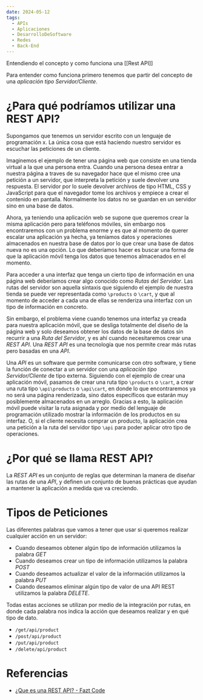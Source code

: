 ```yaml
---
date: 2024-05-12
tags:
  - APIs
  - Aplicaciones
  - DesarrolloDeSoftware
  - Redes
  - Back-End
---
```


Entendiendo el concepto y como funciona una [[Rest API]]

Para entender como funciona primero tenemos que partir del concepto de una  *aplicación tipo Servidor/Cliente*.

# ¿Para qué podríamos utilizar una REST API?

Supongamos que tenemos un servidor escrito con un lenguaje de programación x. La única cosa que está haciendo nuestro servidor es escuchar las peticiones de un cliente.

Imaginemos el ejemplo de tener una página web que consiste en una tienda virtual a la que una persona entra. Cuando una persona desea entrar a nuestra página a traves de su navegador hace que el mismo cree una petición a un servidor, que interpreta la petición y suele devolver una respuesta. El servidor por lo suele devolver archivos de tipo HTML, CSS y JavaScript para que el navegador tome los archivos y empiece a crear el contenido en pantalla. Normalmente los datos no se guardan en un servidor sino en una base de datos.

Ahora, ya teniendo una aplicación web se supone que queremos crear la misma aplicación pero para teléfonos móviles, sin embargo nos encontraremos con un problema enorme y es que al momento de querer escalar una aplicación ya hecha, ya teníamos datos y operaciones almacenados en nuestra base de datos por lo que crear una base de datos nueva no es una opción. Lo que deberíamos hacer es buscar una forma de que la aplicación móvil tenga los datos que tenemos almacenados en el momento.

Para acceder a una interfaz que tenga un cierto tipo de información en una página web deberíamos crear algo conocido como *Rutas del Servidor*. Las rutas del servidor son aquella sintaxis que siguiendo el ejemplo de nuestra tienda se puede ver representada como `\products` o `\cart`, y que al momento de acceder a cada una de ellas se renderiza una interfaz con un tipo de información en concreto.

Sin embargo, el problema viene cuando tenemos una interfaz ya creada para nuestra aplicación móvil, que se desliga totalmente del diseño de la página web y solo deseamos obtener los datos de la base de datos sin recurrir a una *Ruta del Servidor*, y es ahí cuando necesitaremos crear una *REST API*. Una *REST API* es una tecnología que nos permite crear más rutas pero basadas en una *API*.

Una *API* es un software que permite comunicarse con otro software, y tiene la función de conectar a un servidor con una *aplicación tipo Servidor/Cliente* de tipo externa. Siguiendo con el ejemplo de crear una aplicación móvil, pasamos de crear una ruta tipo `\products` o `\cart`, a crear una ruta tipo `\api\products` o `\api\cart`, en donde lo que encontraremos ya no será una página renderizada, sino datos específicos que estarán muy posiblemente almacenados en un arreglo. Gracias a esto, la aplicación móvil puede visitar la ruta asignada y por medio del lenguaje de programación utilizado mostrar la información de los productos en su interfaz. O, si el cliente necesita comprar un producto, la aplicación crea una petición a la ruta del servidor tipo `\api` para poder aplicar otro tipo de operaciones.

# ¿Por qué se llama REST API?
La *REST API* es un conjunto de reglas que determinan la manera de diseñar las rutas de una *API*, y definen un conjunto de buenas prácticas que ayudan a mantener la aplicación a medida que va creciendo.

# Tipos de Peticiones
Las diferentes palabras que vamos a tener que usar si queremos realizar cualquier acción en un servidor: 

- Cuando deseamos obtener algún tipo de información utilizamos la palabra *GET*
- Cuando deseamos crear un tipo de información utilizamos la palabra *POST*
- Cuando deseamos actualizar el valor de la información utilizamos la palabra *PUT*
- Cuando deseamos eliminar algún tipo de valor de una API REST utilizamos la palabra *DELETE*.

Todas estas acciones se utilizan por medio de la integración por rutas, en donde cada palabra nos indica la acción que deseamos realizar y en qué tipo de dato.

- `/get/api/product`
- `/post/api/product`
- `/put/api/product`
- `/delete/api/product`

# Referencias
- [¿Que es una REST API? - Fazt Code](https://www.youtube.com/watch?v=bK3AJfs7qNY)


